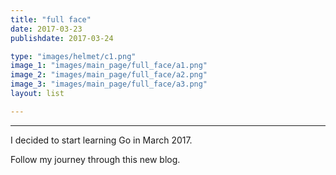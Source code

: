 ```yaml
---
title: "full face"
date: 2017-03-23
publishdate: 2017-03-24

type: "images/helmet/c1.png"
image_1: "images/main_page/full_face/a1.png"  
image_2: "images/main_page/full_face/a2.png"  
image_3: "images/main_page/full_face/a3.png"  
layout: list

---
```

---

I decided to start learning Go in March 2017.

Follow my journey through this new blog.